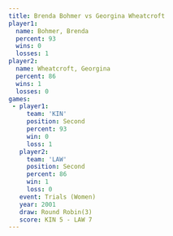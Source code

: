```yaml
---
title: Brenda Bohmer vs Georgina Wheatcroft
player1:                    
  name: Bohmer, Brenda      
  percent: 93               
  wins: 0                   
  losses: 1                 
player2:                    
  name: Wheatcroft, Georgina
  percent: 86               
  wins: 1                   
  losses: 0                 
games:
 - player1:          
     team: 'KIN'     
     position: Second
     percent: 93     
     win: 0          
     loss: 1         
   player2:          
     team: 'LAW'     
     position: Second
     percent: 86     
     win: 1          
     loss: 0         
   event: Trials (Women)
   year: 2001           
   draw: Round Robin(3) 
   score: KIN 5 - LAW 7 
---
```

